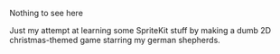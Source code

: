 Nothing to see here

Just my attempt at learning some SpriteKit stuff by making a dumb 2D
christmas-themed game starring my german shepherds.
